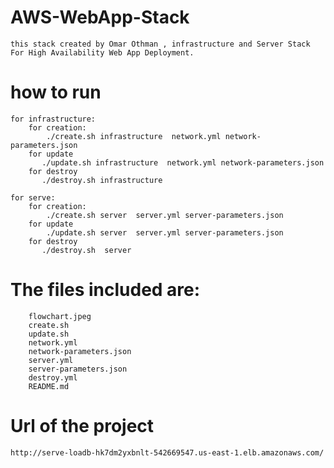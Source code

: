 



# AWS-WebApp-Stack
    this stack created by Omar Othman , infrastructure and Server Stack For High Availability Web App Deployment.
     
# how to run 

    for infrastructure:
        for creation:
            ./create.sh infrastructure  network.yml network-parameters.json
        for update
           ./update.sh infrastructure  network.yml network-parameters.json
        for destroy
           ./destroy.sh infrastructure

    for serve:
        for creation:
            ./create.sh server  server.yml server-parameters.json
        for update
            ./update.sh server  server.yml server-parameters.json
        for destroy
           ./destroy.sh  server
 # The files included are:
        flowchart.jpeg
        create.sh 
        update.sh
        network.yml
        network-parameters.json
        server.yml
        server-parameters.json
        destroy.yml
        README.md




# Url of the project


    http://serve-loadb-hk7dm2yxbnlt-542669547.us-east-1.elb.amazonaws.com/
